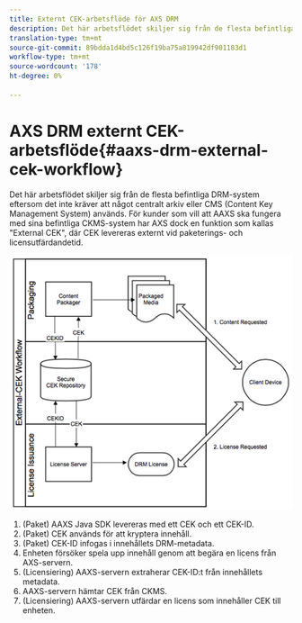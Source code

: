 ```yaml
---
title: Externt CEK-arbetsflöde för AXS DRM
description: Det här arbetsflödet skiljer sig från de flesta befintliga DRM-system eftersom det inte kräver att något centralt arkiv eller CMS (Content Key Management System) används
translation-type: tm+mt
source-git-commit: 89bdda1d4bd5c126f19ba75a819942df901183d1
workflow-type: tm+mt
source-wordcount: '178'
ht-degree: 0%

---
```



# AXS DRM externt CEK-arbetsflöde{#aaxs-drm-external-cek-workflow}

Det här arbetsflödet skiljer sig från de flesta befintliga DRM-system eftersom det inte kräver att något centralt arkiv eller CMS (Content Key Management System) används. För kunder som vill att AAXS ska fungera med sina befintliga CKMS-system har AXS dock en funktion som kallas &quot;External CEK&quot;, där CEK levereras externt vid paketerings- och licensutfärdandetid.

![](assets/ECEK_Workflow.PNG)

1. (Paket) AAXS Java SDK levereras med ett CEK och ett CEK-ID.
1. (Paket) CEK används för att kryptera innehåll.
1. (Paket) CEK-ID infogas i innehållets DRM-metadata.
1. Enheten försöker spela upp innehåll genom att begära en licens från AXS-servern.
1. (Licensiering) AAXS-servern extraherar CEK-ID:t från innehållets metadata.
1. AAXS-servern hämtar CEK från CKMS.
1. (Licensiering) AAXS-servern utfärdar en licens som innehåller CEK till enheten.

